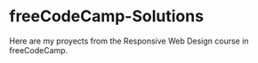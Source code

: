 # freeCodeCamp-Solutions
Here are my proyects from the Responsive Web Design course in freeCodeCamp.
